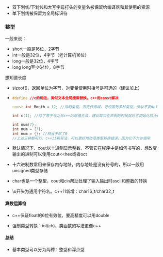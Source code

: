 * 双下划线/下划线和大写字母打头的变量名被保留给编译器和其使用的资源
* 单下划线被保留为全局标识符



### 整型

一般来说：

* short一般是16位，2字节
* int一般是32位，4字节（老计算机16位）
* long一般是32位，4字节
* long long至少64位，8字节

想知道长度

* sizeof()，返回单位为字节，对变量使用时括号是可选的（建议加上）

* ```c++
  #define //c的用法，类似文本全局搜索替换，c++用const解决
  
  const int Month = 12; //指明类型，限定作用域，可设置到多种类型，所以不要define
  
  int c(1); //除了等于号之外c++的赋值方法，建议每次在声明的时候就对它初始化防止遗忘
  
  int num{7};
  int num = {7};
  int num = {}; //相当于赋了0
  //上述三种都可行，c++11新写法，可以更好地防范类型转换错误，因为它不允许缩窄
  ```

* 默认情况下，cout以十进制显示整数，不管它在程序中是如何书写的，想改变输出的进制可以使用cout<<hex或者oct
* 十六进制数常用来保存内存地址，内存地址是没有符号的，所以一般用unsigned类型存储
* char也是一个整型，cout和cin帮助处理了输入输出时ascii和整数的转换
* \u开头为通用字符名。c++11新增：char16_t/char32_t



#### 算数运算符

* c++保证float的6位有效位，要高精度可以用double

* 强制类型转换：int(ch)，类函数的写法更像c++



#### 总结

* 基本类型可以分为两种：整型和浮点型